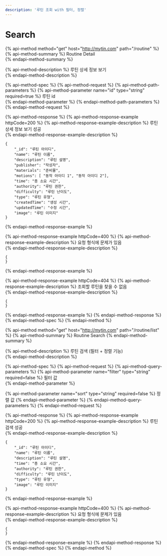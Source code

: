 ```yaml
---
description: '루틴 조회 with 필터, 정렬'
---
```


# Search

{% api-method method="get" host="http://mytin.com" path="/routine" %}
{% api-method-summary %}
Routine Detail  
{% endapi-method-summary %}

{% api-method-description %}
  루틴 상세 정보 보기    
{% endapi-method-description %}

{% api-method-spec %}
{% api-method-request %}
{% api-method-path-parameters %}
{% api-method-parameter name="id" type="string" required=true %}
 루틴 id  
{% endapi-method-parameter %}
{% endapi-method-path-parameters %}
{% endapi-method-request %}

{% api-method-response %}
{% api-method-response-example httpCode=200 %}
{% api-method-response-example-description %}
  루틴 상세 정보 보기 성공  
{% endapi-method-response-example-description %}

```
{
    "_id": "루틴 아이디",
    "name": "루틴 이름",
    "description": "루틴 설명",
    "publisher": "작성자",
    "materials": "준비물",
    "motions": [ "동작 아이디 1", "동작 아이디 2"],
    "time": "총 소요 시간",
    "authority": "루틴 권한",
    "difficulty": "루틴 난이도",
    "type": "루틴 유형",
    "createdTime": "생성 시간",
    "updatedTime": "수정 시간",
    "image": "루틴 이미지"
}
```
{% endapi-method-response-example %}

{% api-method-response-example httpCode=400 %}
{% api-method-response-example-description %}
  요청 형식에 문제가 있음  
{% endapi-method-response-example-description %}

```
{
}
```
{% endapi-method-response-example %}

{% api-method-response-example httpCode=404 %}
{% api-method-response-example-description %}
 조회할 루틴을 찾을 수 없음  
{% endapi-method-response-example-description %}

```
{
}
```
{% endapi-method-response-example %}
{% endapi-method-response %}
{% endapi-method-spec %}
{% endapi-method %}



{% api-method method="get" host="http://mytin.com" path="/routine/list" %}
{% api-method-summary %}
Routine Search
{% endapi-method-summary %}

{% api-method-description %}
  루틴 검색 \(필터 + 정렬 기능\)  
{% endapi-method-description %}

{% api-method-spec %}
{% api-method-request %}
{% api-method-query-parameters %}
{% api-method-parameter name="filter" type="string" required=false %}
 필터 값  
{% endapi-method-parameter %}

{% api-method-parameter name="sort" type="string" required=false %}
 정렬 값 
{% endapi-method-parameter %}
{% endapi-method-query-parameters %}
{% endapi-method-request %}

{% api-method-response %}
{% api-method-response-example httpCode=200 %}
{% api-method-response-example-description %}
 루틴 검색 성공  
{% endapi-method-response-example-description %}

```
{
    "_id": "루틴 아이디",
    "name": "루틴 이름",
    "description": "루틴 설명",
    "time": "총 소요 시간",
    "authority": "루틴 권한",
    "difficulty": "루틴 난이도",
    "type": "루틴 유형",
    "image": "루틴 이미지"
}
```
{% endapi-method-response-example %}

{% api-method-response-example httpCode=400 %}
{% api-method-response-example-description %}
 요청 형식에 문제가 있음  
{% endapi-method-response-example-description %}

```
{
}
```
{% endapi-method-response-example %}
{% endapi-method-response %}
{% endapi-method-spec %}
{% endapi-method %}

